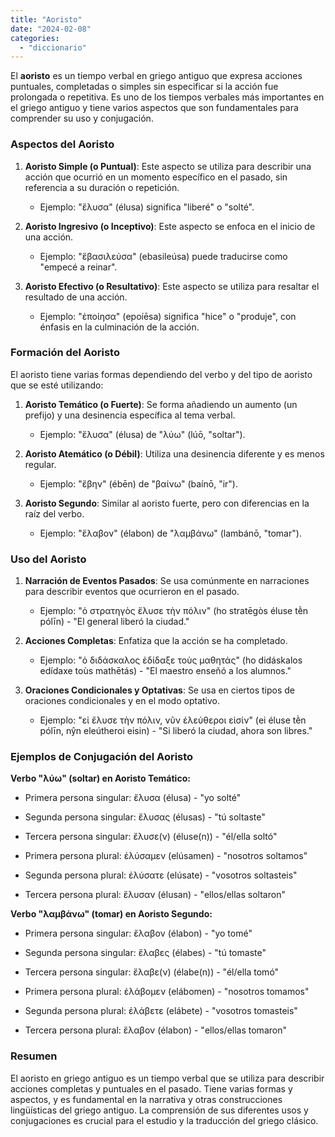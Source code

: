 ```yaml
---
title: "Aoristo"
date: "2024-02-08"
categories: 
  - "diccionario"
---
```


El **aoristo** es un tiempo verbal en griego antiguo que expresa acciones puntuales, completadas o simples sin especificar si la acción fue prolongada o repetitiva. Es uno de los tiempos verbales más importantes en el griego antiguo y tiene varios aspectos que son fundamentales para comprender su uso y conjugación.

### Aspectos del Aoristo

1. **Aoristo Simple (o Puntual)**: Este aspecto se utiliza para describir una acción que ocurrió en un momento específico en el pasado, sin referencia a su duración o repetición.
    - Ejemplo: "ἔλυσα" (élusa) significa "liberé" o "solté".

3. **Aoristo Ingresivo (o Inceptivo)**: Este aspecto se enfoca en el inicio de una acción.
    - Ejemplo: "ἔβασιλεύσα" (ebasileúsa) puede traducirse como "empecé a reinar".

5. **Aoristo Efectivo (o Resultativo)**: Este aspecto se utiliza para resaltar el resultado de una acción.
    - Ejemplo: "ἐποίησα" (epoíēsa) significa "hice" o "produje", con énfasis en la culminación de la acción.

### Formación del Aoristo

El aoristo tiene varias formas dependiendo del verbo y del tipo de aoristo que se esté utilizando:

1. **Aoristo Temático (o Fuerte)**: Se forma añadiendo un aumento (un prefijo) y una desinencia específica al tema verbal.
    - Ejemplo: "ἔλυσα" (élusa) de "λύω" (lúō, "soltar").

3. **Aoristo Atemático (o Débil)**: Utiliza una desinencia diferente y es menos regular.
    - Ejemplo: "ἔβην" (ébēn) de "βαίνω" (baínō, "ir").

5. **Aoristo Segundo**: Similar al aoristo fuerte, pero con diferencias en la raíz del verbo.
    - Ejemplo: "ἔλαβον" (élabon) de "λαμβάνω" (lambánō, "tomar").

### Uso del Aoristo

1. **Narración de Eventos Pasados**: Se usa comúnmente en narraciones para describir eventos que ocurrieron en el pasado.
    - Ejemplo: "ὁ στρατηγὸς ἔλυσε τὴν πόλιν" (ho stratēgòs éluse tḕn pólīn) - "El general liberó la ciudad."

3. **Acciones Completas**: Enfatiza que la acción se ha completado.
    - Ejemplo: "ὁ διδάσκαλος ἐδίδαξε τοὺς μαθητάς" (ho didáskalos edídaxe toùs mathētás) - "El maestro enseñó a los alumnos."

5. **Oraciones Condicionales y Optativas**: Se usa en ciertos tipos de oraciones condicionales y en el modo optativo.
    - Ejemplo: "εἰ ἔλυσε τὴν πόλιν, νῦν ἐλεύθεροι εἰσίν" (ei éluse tḕn pólīn, nŷn eleútheroi eisin) - "Si liberó la ciudad, ahora son libres."

### Ejemplos de Conjugación del Aoristo

**Verbo "λύω" (soltar) en Aoristo Temático:**

- Primera persona singular: ἔλυσα (élusa) - "yo solté"

- Segunda persona singular: ἔλυσας (élusas) - "tú soltaste"

- Tercera persona singular: ἔλυσε(ν) (éluse(n)) - "él/ella soltó"

- Primera persona plural: ἐλύσαμεν (elúsamen) - "nosotros soltamos"

- Segunda persona plural: ἐλύσατε (elúsate) - "vosotros soltasteis"

- Tercera persona plural: ἔλυσαν (élusan) - "ellos/ellas soltaron"

**Verbo "λαμβάνω" (tomar) en Aoristo Segundo:**

- Primera persona singular: ἔλαβον (élabon) - "yo tomé"

- Segunda persona singular: ἔλαβες (élabes) - "tú tomaste"

- Tercera persona singular: ἔλαβε(ν) (élabe(n)) - "él/ella tomó"

- Primera persona plural: ἐλάβομεν (elábomen) - "nosotros tomamos"

- Segunda persona plural: ἐλάβετε (elábete) - "vosotros tomasteis"

- Tercera persona plural: ἔλαβον (élabon) - "ellos/ellas tomaron"

### Resumen

El aoristo en griego antiguo es un tiempo verbal que se utiliza para describir acciones completas y puntuales en el pasado. Tiene varias formas y aspectos, y es fundamental en la narrativa y otras construcciones lingüísticas del griego antiguo. La comprensión de sus diferentes usos y conjugaciones es crucial para el estudio y la traducción del griego clásico.
